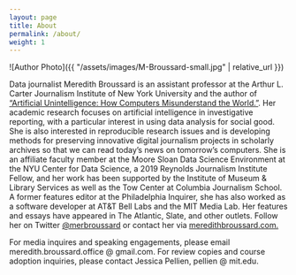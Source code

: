 ```yaml
---
layout: page
title: About
permalink: /about/
weight: 1
---
```

![Author Photo]({{ "/assets/images/M-Broussard-small.jpg" | relative_url }})

Data journalist Meredith Broussard is an assistant professor at the Arthur L. Carter Journalism Institute of New York University and the author of [“Artificial Unintelligence: How Computers Misunderstand the World.”](https://www.amazon.com/Artificial-Unintelligence-Computers-Misunderstand-World/dp/0262038005). Her academic research focuses on artificial intelligence in investigative reporting, with a particular interest in using data analysis for social good. She is also interested in reproducible research issues and is developing methods for preserving innovative digital journalism projects in scholarly archives so that we can read today’s news on tomorrow’s computers. She is an affiliate faculty member at the Moore Sloan Data Science Environment at the NYU Center for Data Science, a 2019 Reynolds Journalism Institute Fellow, and her work has been supported by the Institute of Museum & Library Services as well as the Tow Center at Columbia Journalism School. A former features editor at the Philadelphia Inquirer, she has also worked as a software developer at AT&T Bell Labs and the MIT Media Lab. Her features and essays have appeared in The Atlantic, Slate, and other outlets. Follow her on Twitter [@merbroussard](https://twitter.com/merbroussard) or contact her via [meredithbroussard.com.](http://meredithbroussard.com)

For media inquires and speaking engagements, please email meredith.broussard.office @ gmail.com.
For review copies and course adoption inquiries, please contact Jessica Pellien, pellien @ mit.edu. 

